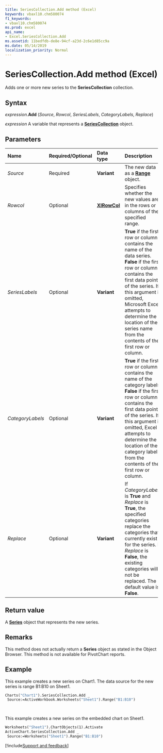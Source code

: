 ```yaml
---
title: SeriesCollection.Add method (Excel)
keywords: vbaxl10.chm580074
f1_keywords:
- vbaxl10.chm580074
ms.prod: excel
api_name:
- Excel.SeriesCollection.Add
ms.assetid: 11bedfdb-de8e-94cf-a23d-2c6e1d85cc9a
ms.date: 05/14/2019
localization_priority: Normal
---
```



# SeriesCollection.Add method (Excel)

Adds one or more new series to the **SeriesCollection** collection.


## Syntax

_expression_.**Add** (_Source_, _Rowcol_, _SeriesLabels_, _CategoryLabels_, _Replace_)

_expression_ A variable that represents a **[SeriesCollection](Excel.SeriesCollection.md)** object.


## Parameters

|Name|Required/Optional|Data type|Description|
|:-----|:-----|:-----|:-----|
| _Source_|Required| **Variant**|The new data as a **[Range](Excel.Range(object).md)** object.|
| _Rowcol_|Optional| **[XlRowCol](Excel.XlRowCol.md)**| Specifies whether the new values are in the rows or columns of the specified range.|
| _SeriesLabels_|Optional| **Variant**| **True** if the first row or column contains the name of the data series. **False** if the first row or column contains the first data point of the series. If this argument is omitted, Microsoft Excel attempts to determine the location of the series name from the contents of the first row or column.|
| _CategoryLabels_|Optional| **Variant**| **True** if the first row or column contains the name of the category labels. **False** if the first row or column contains the first data point of the series. If this argument is omitted, Excel attempts to determine the location of the category label from the contents of the first row or column.|
| _Replace_|Optional| **Variant**|If _CategoryLabels_ is **True** and _Replace_ is **True**, the specified categories replace the categories that currently exist for the series. If _Replace_ is **False**, the existing categories will not be replaced. The default value is **False**.|

## Return value

A **[Series](Excel.Series(object).md)** object that represents the new series.


## Remarks

This method does not actually return a **Series** object as stated in the Object Browser. This method is not available for PivotChart reports.


## Example

This example creates a new series on Chart1. The data source for the new series is range B1:B10 on Sheet1.

```vb
Charts("Chart1").SeriesCollection.Add _ 
 Source:=ActiveWorkbook.Worksheets("Sheet1").Range("B1:B10")
```

<br/>

This example creates a new series on the embedded chart on Sheet1.

```vb
Worksheets("Sheet1").ChartObjects(1).Activate 
ActiveChart.SeriesCollection.Add _ 
 Source:=Worksheets("Sheet1").Range("B1:B10")
```



[!include[Support and feedback](~/includes/feedback-boilerplate.md)]
